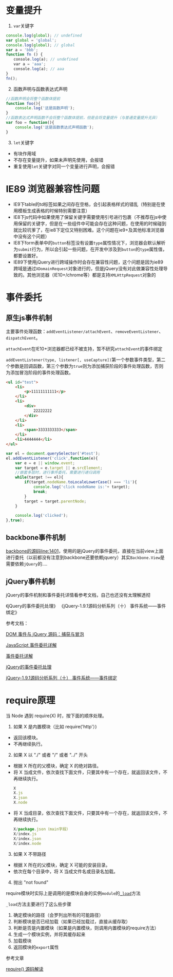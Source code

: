 # 变量提升
1. `var`关键字
```javascript
console.log(global); // undefined
var global = 'global';
console.log(global); // global
var a = 'bbb';
function fn () {
　　console.log(a); // undefined
　　var a = 'aaa';
　　console.log(a); // aaa
}
fn();
 ```

2. 函数声明与函数表达式声明
```javascript
//函数声明会将整个函数体提前
function foo(){
    console.log('这是函数声明');
}
//函数表达式声明函数不会将整个函数体提前，但是会将变量提升（与普通变量提升无异）
var foo = function(){
    console.log('这是函数表达式声明函数');
}
```

3. `let`关键字
- 有块作用域
- 不存在变量提升，如果未声明先使用，会报错
- 重复使用`let`关键字对同一个变量进行声明，会报错

# IE89 浏览器兼容性问题
- IE9下table的td标签如果之间存在空格，会引起表格样式的错乱（特别是在使用模板生成表格的时候特别需要注意）
- IE8下js代码中如果使用了保留关键字需要使用引号进行包裹（不推荐在js中使用保留的关键字，但是在一些组件中可能会存在这种问题，在使用的时候碰到就比较坑爹了，在ie8下定位又特别困难。这个问题在ie9+及其他标准浏览器中没有这个问题）
- IE8下form表单中的`button`标签没有设置`type`属性情况下，浏览器会默认解析为`submit`行为，所以会引起一些问题，在开发中涉及到`button`的`type`属性值，都要设置好。
- IE89下使用jQuery进行跨域操作时会存在兼容性问题，这个问题是因为ie89跨域是通过`XDomainRequest`对象进行的，但是jQuery没有对此做兼容性处理导致的。其他浏览器（IE10+/chrome等）都是支持`XMLHttpRequest`对象的

# 事件委托 
## 原生js事件机制
主要事件处理函数：`addEventListener/attachEvent`、`removeEventListener`、`dispatchEvent`。

`attachEvent`在IE10+浏览器都已经不被支持，暂不研究`attachEvent`的事件绑定

`addEventListener(type, listener[, useCapture])`第一个参数事件类型，第二个参数是回调函数，第三个参数为`true`则为添加捕获阶段的事件处理函数，否则为添加冒泡阶段的事件处理函数。
```html
<ul id="test">
    <li>
        <p>11111111111</p>
    </li>
    <li>
        <div>
            22222222
        </div>
    </li>
    <li>
        <span>3333333333</span>
    </li>
    <li>4444444</li>
</ul>
```

```javascript
var el = document.querySelector('#test');
el.addEventListener('click',function(e){
    var e = e || window.event;
    var target = e.target || e.srcElement;
    //嵌套多层时，进行事件委托，需要进行递归调用
    while(target !== el){
        if(target.nodeName.toLocaleLowerCase() === 'li'){
            console.log('click nodeName is:'+ target);
            break;
        }
        target = target.parentNode;
    }
    
    console.log('clicked');
},true);
```
## backbone事件机制
[backbone的源码line:1401](https://github.com/jashkenas/backbone/blob/master/backbone.js#L1401)，使用的是jQuery的事件委托，直接在当前view上面进行委托（以前都没有注意到backbone还要依赖jquery）其实`Backbone.View`是需要依赖`jQuery`的....
## jQuery事件机制
jQuery的事件机制和事件委托详情看参考文档，自己也还没有太理解透彻

《jQuery的事件委托处理》
《jQuery-1.9.1源码分析系列（十） 事件系统——事件绑定》

参考文档：

[DOM 事件与 jQuery 源码：捕获与冒泡](http://harttle.com/2015/07/31/javascript-event.html)

[JavaScript 事件委托详解](https://juejin.im/post/58fd95bcac502e0063b197db)

[事件委托详解](http://www.cnblogs.com/liugang-vip/p/5616484.html)

[jQuery的事件委托处理](http://www.cnblogs.com/chuaWeb/p/jQuery-1-9-1-addEvents-3.html)

[jQuery-1.9.1源码分析系列（十） 事件系统——事件绑定](http://www.cnblogs.com/chuaWeb/p/jQuery-1-9-1-addEvents-2.html)

# require原理
当 Node 遇到 require(X) 时，按下面的顺序处理。
1. 如果 X 是内置模块（比如 require('http'）) 
- 返回该模块。 
- 不再继续执行。

2. 如果 X 以 "./" 或者 "/" 或者 "../" 开头 
- 根据 X 所在的父模块，确定 X 的绝对路径。 
- 将 X 当成文件，依次查找下面文件，只要其中有一个存在，就返回该文件，不再继续执行。
    ```javascript
    X
    X.js
    X.json
    X.node
    ```
- 将 X 当成目录，依次查找下面文件，只要其中有一个存在，就返回该文件，不再继续执行。
    ```javascript
    X/package.json（main字段）
    X/index.js
    X/index.json
    X/index.node
    ```
3. 如果 X 不带路径 
- 根据 X 所在的父模块，确定 X 可能的安装目录。 
- 依次在每个目录中，将 X 当成文件名或目录名加载。
4. 抛出 "not found"

require模块时实际上是调用的是模块自身的实例`module`的[`_load`](https://github.com/nodejs/node/blob/master/lib/module.js#L432)方法

`_load`方法主要进行了这么些步骤

1. 确定模块的路径（会罗列出所有的可能路径）
2. 判断模块是否已经加载（如果已经加载过，直接从缓存取）
3. 判断是否是内置模块（如果是内置模块，则调用内置模块的require方法）
4. 生成一个模块实例，并将其缓存起来
5. 加载模块
6. 返回模块的`export`属性

参考文章

[require() 源码解读](http://www.ruanyifeng.com/blog/2015/05/require.html)


